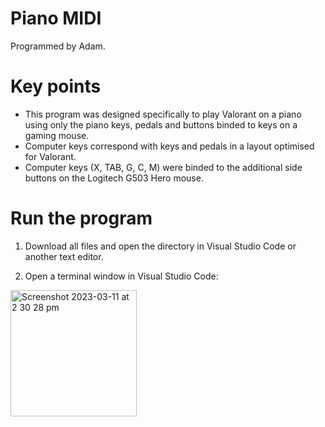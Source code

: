 # Piano MIDI
 
Programmed by Adam.

# Key points

* This program was designed specifically to play Valorant on a piano using only the piano keys, pedals and buttons binded to keys on a gaming mouse.
* Computer keys correspond with keys and pedals in a layout optimised for Valorant.
* Computer keys (X, TAB, G, C, M) were binded to the additional side buttons on the Logitech G503 Hero mouse.

# Run the program

1. Download all files and open the directory in Visual Studio Code or another text editor.


3. Open a terminal window in Visual Studio Code:

<img width="202" alt="Screenshot 2023-03-11 at 2 30 28 pm" src="https://user-images.githubusercontent.com/69378029/224462665-0b01ee7c-1e13-4226-81ed-e43b00d169de.png">
